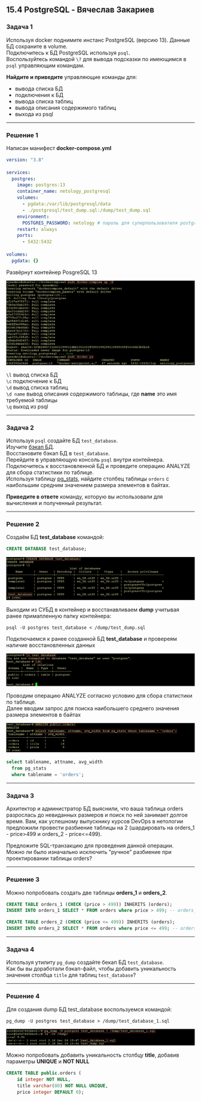 ## 15.4 PostgreSQL - Вячеслав Закариев

### Задача 1

Используя docker поднимите инстанс PostgreSQL (версию 13). Данные БД сохраните в volume. \
Подключитесь к БД PostgreSQL используя `psql`. \
Воспользуйтесь командой `\?` для вывода подсказки по имеющимся в `psql` управляющим командам.

**Найдите и приведите** управляющие команды для:
- вывода списка БД
- подключения к БД
- вывода списка таблиц
- вывода описания содержимого таблиц
- выхода из psql

---

### Решение 1 

Написан манифест **docker-compose.yml**

```yaml
version: "3.8"

services:
  postgres:
    image: postgres:13
    container_name: netology_postgresql
    volumes:
      - pgdata:/var/lib/postgresql/data
      - ./postgresql/test_dump.sql:/dump/test_dump.sql
    environment:
      POSTGRES_PASSWORD: netology # пароль для суперпользователя postgres по умолчанию
    restart: always
    ports:
      - 5432:5432

volumes:
  pgdata: {}
```

Развёрнут контейнер PosgreSQL 13

![psql1](https://github.com/SlavaZakariev/netology/blob/ea43db8298860139f4de431d67695266285cfd9c/db-devops/15.4_postgresql/resources/psql_1.1.jpg)

`\l` вывод списка БД \
`\c` подключение к БД \
`\d` вывод списка таблиц \
`\d name` вывод описания содержимого таблицы, где **name** это имя требуемой таблицы \
`\q` выход из psql

---

### Задача 2

Используя `psql` создайте БД `test_database`. \
Изучите [бэкап БД](https://github.com/netology-code/virt-homeworks/tree/master/06-db-04-postgresql/test_data). \
Восстановите бэкап БД в `test_database`. \
Перейдите в управляющую консоль `psql` внутри контейнера. \
Подключитесь к восстановленной БД и проведите операцию ANALYZE для сбора статистики по таблице. \
Используя таблицу [pg_stats](https://postgrespro.ru/docs/postgresql/12/view-pg-stats), найдите столбец таблицы `orders`
с наибольшим средним значением размера элементов в байтах.

**Приведите в ответе** команду, которую вы использовали для вычисления и полученный результат.

---

### Решение 2

Создаём БД **test_database** командой:
```sql
CREATE DATABASE test_database;
```

![sql](https://github.com/SlavaZakariev/netology/blob/cade76dca4f8446394cde36dc1a9b6f5a7f46b18/db-devops/15.4_postgresql/resources/psql_1.2.jpg)

Выходим из СУБД в контейнер и восстанавливаем **dump** учитывая ранее примапленную папку контейнера:

```shell
psql -U postgres test_database < /dump/test_dump.sql
```

Подключаемся к ранее созданной БД **test_database** и провереям наличие восстановленных данных

![dump](https://github.com/SlavaZakariev/netology/blob/cade76dca4f8446394cde36dc1a9b6f5a7f46b18/db-devops/15.4_postgresql/resources/psql_1.3.jpg)

 Проводим операцию ANALYZE согласно условию для сбора статистики по таблице. \
 Далее вводим запрос для поиска наибольшего среднего значения размера элементов в байтах

![analyze](https://github.com/SlavaZakariev/netology/blob/cade76dca4f8446394cde36dc1a9b6f5a7f46b18/db-devops/15.4_postgresql/resources/psql_1.4.jpg)

```sql
select tablename, attname, avg_width
  from pg_stats
  where tablename = 'orders';
```

---

### Задача 3

Архитектор и администратор БД выяснили, что ваша таблица orders разрослась до невиданных размеров и
поиск по ней занимает долгое время. Вам, как успешному выпускнику курсов DevOps в нетологии предложили
провести разбиение таблицы на 2 (шардировать на orders_1 - price>499 и orders_2 - price<=499).

Предложите SQL-транзакцию для проведения данной операции. \
Можно ли было изначально исключить "ручное" разбиение при проектировании таблицы orders?

---

### Решение 3

Можно попробовать создать две таблицы **orders_1** и **orders_2**.

```sql
CREATE TABLE orders_1 (CHECK (price > 499)) INHERITS (orders);
INSERT INTO orders_1 SELECT * FROM orders where price > 499; -- orders_1: price>499
```
```sql
CREATE TABLE orders_2 (CHECK (price <= 499)) INHERITS (orders);
INSERT INTO orders_2 SELECT * FROM orders where price <= 499; -- orders_2: price<=499
```
---

### Задача 4

Используя утилиту `pg_dump` создайте бекап БД `test_database`. \
Как бы вы доработали бэкап-файл, чтобы добавить уникальность значения столбца `title` для таблиц `test_database`?

---

### Решение 4

Для создания dump БД test_database воспользуемся командой:

```shell
pg_dump -U postgres test_database > /dump/test_database_1.sql
```
![pg_dump](https://github.com/SlavaZakariev/netology/blob/1f962de3c4125718d63f17420066b9d72670066b/db-devops/15.4_postgresql/resources/psql_1.5.jpg)

Можно попробовать добавить уникальность столбцу **title**, добавив параметры **UNIQUE** и **NOT NULL**
```sql
CREATE TABLE public.orders (
    id integer NOT NULL,
    title varchar(80) NOT NULL UNIQUE,
    price integer DEFAULT 0);
```
